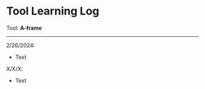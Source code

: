 # Tool Learning Log

Tool: **A-frame**

---

2/26/2024:
* Text

X/X/X:
* Text


<!-- 
* Links you used today (websites, videos, etc)
* Things you tried, progress you made, etc
* Challenges, a-ha moments, etc
* Questions you still have
* What you're going to try next
-->
